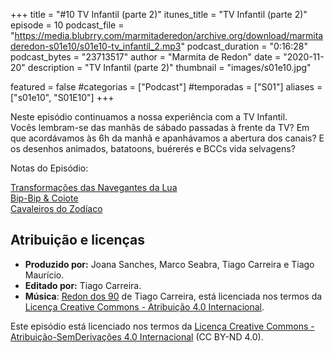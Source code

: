 +++
title = "#10 TV Infantil (parte 2)"
itunes_title = "TV Infantil (parte 2)"
episode = 10
podcast_file = "https://media.blubrry.com/marmitaderedon/archive.org/download/marmitaderedon-s01e10/s01e10-tv_infantil_2.mp3"
podcast_duration = "0:16:28"
podcast_bytes = "23713517"
author = "Marmita de Redon"
date = "2020-11-20"
description = "TV Infantil (parte 2)"
thumbnail = "images/s01e10.jpg"

featured = false
#categorias = ["Podcast"]
#temporadas = ["S01"]
aliases = ["s01e10", "S01E10"]
+++

Neste episódio continuamos a nossa experiência com a TV Infantil.  
Vocês lembram-se das manhãs de sábado passadas à frente da TV? 
Em que acordávamos às 6h da manhã e apanhávamos a abertura dos canais? 
E os desenhos animados, batatoons, buérerés e BCCs vida selvagens?

Notas do Episódio: 

[Transformações das Navegantes da Lua](https://www.youtube.com/watch?v=5qt9QXwsZYk&list=PL_9QejTL6cuw43mCkGwTUQzRHRVm7oEst&index=1)  
[Bip-Bip & Coiote](https://www.youtube.com/watch?v=4iWvedIhWjM)  
[Cavaleiros do Zodíaco](https://www.youtube.com/watch?v=b8uNxisOpA8)




## Atribuição e licenças
- **Produzido por:** Joana Sanches, Marco Seabra, Tiago Carreira e Tiago Maurício.
- **Editado por:** Tiago Carreira.
- **Música**: [Redon dos 90](https://archive.org/details/redon90) de Tiago Carreira, está licenciada nos termos da [Licença Creative Commons - Atribuição 4.0 Internacional](http://creativecommons.org/licenses/by/4.0/).

Este episódio está licenciado nos termos da [Licença Creative Commons - Atribuição-SemDerivações 4.0 Internacional](https://creativecommons.org/licenses/by-nd/4.0/) (CC BY-ND 4.0).

